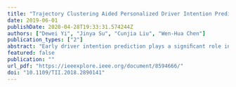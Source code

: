 ```yaml
---
title: "Trajectory Clustering Aided Personalized Driver Intention Prediction for Intelligent Vehicles"
date: 2019-06-01
publishDate: 2020-04-28T19:33:31.574244Z
authors: ["Dewei Yi", "Jinya Su", "Cunjia Liu", "Wen-Hua Chen"]
publication_types: ["2"]
abstract: "Early driver intention prediction plays a signiﬁcant role in intelligent vehicles. Drivers exhibit various driving characteristics impairing the performance of conventional algorithms using all drivers’ data indiscriminatingly. This paper develops a personalized driver intention prediction system at unsignalized T intersections by seamlessly integrating clustering and classiﬁcation. Polynomial regression mixture (PRM) clustering and Akaike’s information criterion are applied to individual drivers trajectories for learning in-depth driving behaviors. Then, various classiﬁers are evaluated to link low-level vehicle states to high-level driving behaviors. CART classiﬁer with Bayesian optimization excels others in accuracy and computation. The proposed system is validated by a real-world driving dataset. Comparative experimental results indicate that PRM clustering can discover more in-depth driving behaviors than manually deﬁned maneuver due to its ﬁne ability in accounting for both spatial and temporal information; the proposed framework integrating PRM clustering and CART classiﬁcation provides promising intention prediction performance and is adaptive to different drivers."
featured: false
publication: ""
url_pdf: "https://ieeexplore.ieee.org/document/8594666/"
doi: "10.1109/TII.2018.2890141"
---
```


